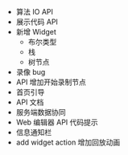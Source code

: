 - 算法 IO API
- 展示代码 API
- 新增 Widget 
  - 布尔类型
  - 栈
  - 树节点
- 录像 bug
- API 增加开始录制节点
- 首页引导
- API 文档
- 服务端数据协同
- Web 编辑器 API 代码提示
- 信息通知栏
- add widget action 增加回放动画
